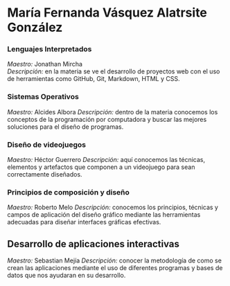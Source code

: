 # **María Fernanda Vásquez Alatrsite González**

### Lenguajes Interpretados 
_Maestro:_ Jonathan Mircha  
_Descripción:_ en la materia se ve el desarrollo de proyectos web con el uso de herramientas como GitHub, Git, Markdown, HTML y CSS.

### Sistemas Operativos
_Maestro:_ Alcides Albora
_Descripción:_ dentro de la materia conocemos los conceptos de la programación por computadora y buscar las mejores soluciones para el diseño de programas.

### Diseño de videojuegos
_Maestro:_ Héctor Guerrero
_Descripción:_ aquí conocemos las técnicas, elementos y artefactos que componen a un videojuego para sean correctamente diseñados. 

### Principios de composición y diseño
_Maestro:_ Roberto Melo
_Descripción:_ conocemos los principios, técnicas y campos de aplicación del diseño gráfico mediante las herramientas adecuadas para diseñar interfaces gráficas efectivas.

## Desarrollo de aplicaciones interactivas
_Maestro:_ Sebastian Mejía
_Descripción:_ conocer la metodología de como se crean las aplicaciones mediante el uso de diferentes programas y bases de datos que nos ayudaran en su desarrollo.